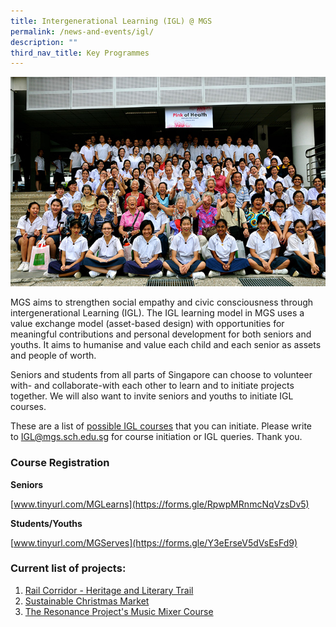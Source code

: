 ```yaml
---
title: Intergenerational Learning (IGL) @ MGS
permalink: /news-and-events/igl/
description: ""
third_nav_title: Key Programmes
---
```

![](/images/Others/pic-igl.jpg)

MGS aims to strengthen social empathy and civic consciousness through intergenerational Learning (IGL). The IGL learning model in MGS uses a value exchange model (asset-based design) with opportunities for meaningful contributions and personal development for both seniors and youths. It aims to humanise and value each child and each senior as assets and people of worth. 

Seniors and students from all parts of Singapore can choose to volunteer with- and collaborate-with each other to learn and to initiate projects together. We will also want to invite seniors and youths to initiate IGL courses. 

These are a list of [possible IGL courses](https://docs.google.com/document/d/e/2PACX-1vQ3h3jLvOtyPbQQPTEO6oJwhkOzd_9YnLixluOIfUCB6diQQ6TGiwDAL5d-JdaEsggtOY_KNu6dEGNs/pub) that you can initiate. Please write to [IGL@mgs.sch.edu.sg](mailto:IGL@mgs.sch.edu.sg) for course initiation or IGL queries. Thank you.


### Course Registration

**Seniors**

[www.tinyurl.com/MGLearns](https://forms.gle/RpwpMRnmcNqVzsDv5)
 
**Students/Youths**

[www.tinyurl.com/MGServes](https://forms.gle/Y3eErseV5dVsEsFd9)



### Current list of projects:

1.  [Rail Corridor - Heritage and Literary Trail](https://docs.google.com/document/d/e/2PACX-1vR1ZG-58XC8OvWYIMaZsNfAFd_5TGHaLPDhbb3uYRfrjK6t2q8NaGsj_wTNl-Tg0vZjINGrMe4M0qvN/pub?urp=gmail_link)
2.  [Sustainable Christmas Market](https://docs.google.com/document/d/e/2PACX-1vTkEihpPRaoDdw1Vc6iUqzIf3ehxiXnDv6NUv0o99BumJArbrSIZihqhEFTNRtm8QWvsuLOlhKmWWOw/pub)
3.  [The Resonance Project's Music Mixer Course](https://docs.google.com/document/d/e/2PACX-1vSdTROyMtdZj5qjYZpIxqtJR1UO3T4qiLxqMHvYyK4aGGAdrp8-z0UzUhkZmYHvC6cWHJTTO4EWHGKD/pub)